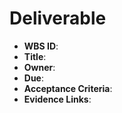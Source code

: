 # Deliverable
- **WBS ID**:
- **Title**:
- **Owner**:
- **Due**:
- **Acceptance Criteria**:
- **Evidence Links**:

